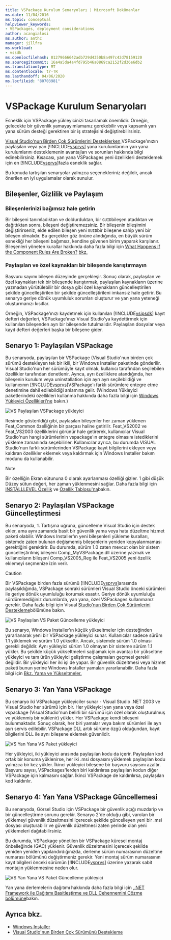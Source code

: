 ```yaml
---
title: VSPackage Kurulum Senaryoları | Microsoft Dokümanlar
ms.date: 11/04/2016
ms.topic: conceptual
helpviewer_keywords:
- VSPackages, deployment considerations
author: acangialosi
ms.author: anthc
manager: jillfra
ms.workload:
- vssdk
ms.openlocfilehash: 01279666642adb729d4350b8a497c42d78159120
ms.sourcegitcommit: 16a4a5da4a4fd795b46a0869ca2152f2d36e6db2
ms.translationtype: MT
ms.contentlocale: tr-TR
ms.lasthandoff: 04/06/2020
ms.locfileid: "80703981"
---
```

# <a name="vspackage-setup-scenarios"></a>VSPackage Kurulum Senaryoları

Esneklik için VSPackage yükleyicinizi tasarlamak önemlidir. Örneğin, gelecekte bir güvenlik yamayayımlamanız gerekebilir veya kapsamlı yan yana sürüm desteği gerektiren bir iş stratejisini değiştirebilirsiniz.

[Visual Studio'nun Birden Çok Sürümlerini Desteklerken,](../../extensibility/supporting-multiple-versions-of-visual-studio.md)VSPackage'ınızın paylaşılan veya yan [!INCLUDE[vsprvs](../../code-quality/includes/vsprvs_md.md)] yana kurulumlarının yan yana kurulumlarını desteklemenin avantajları ve sorunları hakkında bilgi edinebilirsiniz. Kısacası, yan yana VSPackages yeni özellikleri desteklemek için en [!INCLUDE[vsprvs](../../code-quality/includes/vsprvs_md.md)]fazla esneklik sağlar.

Bu konuda tartışılan senaryolar yalnızca seçenekleriniz değildir, ancak önerilen en iyi uygulamalar olarak sunulur.

## <a name="components-privacy-and-sharing"></a>Bileşenler, Gizlilik ve Paylaşım

### <a name="make-your-components-independent"></a>Bileşenlerinizi bağımsız hale getirin

Bir bileşeni tanımladıktan ve doldurduktan, bir `GUID`bileşen atadıktan ve dağıttıktan sonra, bileşeni değiştiremezsiniz. Bir bileşenin bileşimini değiştirirseniz, elde edilen bileşen yeni `GUID`bir bileşene sahip yeni bir bileşen olmalıdır. Bu gerçekler göz önüne alındığında, en büyük sürüm esnekliği her bileşeni bağımsız, kendine güvenen birim yaparak karşılanır. Bileşenleri yöneten kurallar hakkında daha fazla bilgi için [What Happens if the Component Rules Are Broken?](/windows/desktop/Msi/what-happens-if-the-component-rules-are-broken) [bkz.](/windows/desktop/Msi/changing-the-component-code)

### <a name="do-not-mix-shared-and-private-resources-in-a-component"></a>Paylaşılan ve özel kaynakları bir bileşende karıştırmayın

Başvuru sayımı bileşen düzeyinde gerçekleşir. Sonuç olarak, paylaşılan ve özel kaynakları tek bir bileşende karıştırmak, paylaşılan kaynakların üzerine yazmadan yürütülebilir bir dosya gibi özel kaynakların güncelleştirilen şekilde güncelleştirilen bir şekilde güncelleştirileni imkansız hale getirir. Bu senaryo geriye dönük uyumluluk sorunları oluşturur ve yan yana yeteneği oluşturmanızı kısıtlar.

Örneğin, VSPackage'ınızı kaydetmek için kullanılan [!INCLUDE[vsipsdk](../../extensibility/includes/vsipsdk_md.md)] kayıt defteri değerleri, VSPackage'ınızı Visual Studio'ya kaydettirmek için kullanılan bileşenden ayrı bir bileşende tutulmalıdır. Paylaşılan dosyalar veya kayıt defteri değerleri başka bir bileşene gider.

## <a name="scenario-1-shared-vspackage"></a>Senaryo 1: Paylaşılan VSPackage

Bu senaryoda, paylaşılan bir VSPackage (Visual Studio'nun birden çok sürümü destekleyen tek bir ikili, bir Windows Installer paketinde gönderilir. Visual Studio'nun her sürümüyle kayıt olmak, kullanıcı tarafından seçilebilen özellikler tarafından denetlenir. Ayrıca, ayrı özelliklere atandığında, her bileşenin kurulum veya uninstallation için ayrı ayrı seçilebildiği ve kullanıcının [!INCLUDE[vsprvs](../../code-quality/includes/vsprvs_md.md)]VSPackage'ı farklı sürümlere entegre etme denetimine dahil edilebildiği anlamına gelir. (Windows Yükleyici paketlerindeki özellikleri kullanma hakkında daha fazla bilgi için [Windows Yükleyici Özellikleri'ne](/windows/desktop/Msi/windows-installer-features) bakın.)

![VS Paylaşılan VSPackage yükleyici](../../extensibility/internals/media/vs_sharedpackage.gif "VS_SharedPackage")

Resimde gösterildiği gibi, paylaşılan bileşenler her zaman yüklenen Feat_Common özelliğinin bir parçası haline getirilir. Feat_VS2002 ve Feat_VS2003 özelliklerini görünür hale getirerek, kullanıcılar Visual Studio'nun hangi sürümlerinin vspackage'ın entegre olmasını istediklerini yükleme zamanında seçebilirler. Kullanıcılar ayrıca, bu durumda VISUAL Studio'nun farklı sürümlerinden VSPackage kayıt bilgilerini ekleyen veya kaldıran özellikler eklemek veya kaldırmak için Windows Installer bakım modunu da kullanabilir.

> [!NOTE]
> Bir özelliğin Ekran sütununa 0 olarak ayarlanması özelliği gizler. 1 gibi düşük Düzey sütun değeri, her zaman yüklenmesini sağlar. Daha fazla bilgi için [INSTALLLEVEL Özellik](/windows/desktop/Msi/installlevel) ve [Özellik Tablosu'na](/windows/desktop/Msi/feature-table)bakın.

## <a name="scenario-2-shared-vspackage-update"></a>Senaryo 2: Paylaşılan VSPackage Güncelleştirmesi

Bu senaryoda, 1. Tartışma uğruna, güncelleme Visual Studio için destek ekler, ama aynı zamanda basit bir güvenlik yama veya hata düzeltme hizmet paketi olabilir. Windows Installer'ın yeni bileşenleri yükleme kuralları, sistemde zaten bulunan değişmemiş bileşenlerin yeniden kopyalanmaması gerektiğini gerektirir. Bu durumda, sürüm 1.0 zaten mevcut olan bir sistem güncelleştirilmiş bileşeni Comp_MyVSPackage.dll üzerine yazmak ve kullanıcıların bileşeni Comp_VS2005_Reg ile Feat_VS2005 yeni özellik eklemeyi seçmenize izin verir.

> [!CAUTION]
> Bir VSPackage birden fazla sürümü [!INCLUDE[vsprvs](../../code-quality/includes/vsprvs_md.md)]arasında paylaşıldığında, VSPackage sonraki sürümleri Visual Studio önceki sürümleri ile geriye dönük uyumluluğu korumak esastır. Geriye dönük uyumluluğu sürdüremediğiniz durumlarda, yan yana, özel VSPackages kullanmanız gerekir. Daha fazla bilgi için Visual [Studio'nun Birden Çok Sürümlerini Destekleme](../../extensibility/supporting-multiple-versions-of-visual-studio.md)bölümüne bakın.

![VS Paylaşılan VS Paket Güncelleme yükleyici](../../extensibility/internals/media/vs_sharedpackageupdate.gif "VS_SharedPackageUpdate")

Bu senaryo, Windows Installer'ın küçük yükseltmeler için desteğinden yararlanarak yeni bir VSPackage yükleyici sunar. Kullanıcılar sadece sürüm 1.1 yüklemek ve sürüm 1.0 yükseltir. Ancak, sistemde sürüm 1.0 olması gerekli değildir. Aynı yükleyici sürüm 1.0 olmayan bir sisteme sürüm 1.1 yükler. Bu şekilde küçük yükseltmeleri sağlamak için avantajı bir yükseltme yükleyici ve tam ürün yükleyici geliştirme çalışmaları geçmesi gerekli değildir. Bir yükleyici her iki işi de yapar. Bir güvenlik düzeltmesi veya hizmet paketi bunun yerine Windows Installer yamaları yararlanabilir. Daha fazla bilgi için [Bkz. Yama ve Yükseltmeler.](/windows/desktop/Msi/patching-and-upgrades)

## <a name="scenario-3-side-by-side-vspackage"></a>Senaryo 3: Yan Yana VSPackage

Bu senaryo iki VSPackage yükleyiciler sunar - Visual Studio .NET 2003 ve Visual Studio her sürümü için bir. Her yükleyici yan yana veya özel vspackage (Visual Studio'nun belirli bir sürümü için özel olarak oluşturulmuş ve yüklenmiş bir yüklenir) yükler. Her VSPackage kendi bileşeni bulunmaktadır. Sonuç olarak, her biri yamalar veya bakım sürümleri ile ayrı ayrı servis edilebilir. VSPackage DLL artık sürüme özgü olduğundan, kayıt bilgilerini DLL ile aynı bileşene eklemek güvenlidir.

![VS Yan Yana VS Paket yükleyici](../../extensibility/internals/media/vs_sbys_package.gif "VS_SbyS_Package")

Her yükleyici, iki yükleyici arasında paylaşılan kodu da içerir. Paylaşılan kod ortak bir konuma yüklenirse, her iki .msi dosyasını yüklemek paylaşılan kodu yalnızca bir kez yükler. İkinci yükleyici bileşene bir başvuru sayısını azaltır. Başvuru sayısı, VSPackages'lerden biri kaldırılırsa paylaşılan kodun diğer VSPackage için kalmasını sağlar. İkinci VSPackage de kaldırılırsa, paylaşılan kod kaldırılır.

## <a name="scenario-4-side-by-side-vspackage-update"></a>Senaryo 4: Yan Yana VSPackage Güncellemesi

Bu senaryoda, Görsel Studio için VSPackage bir güvenlik açığı muzdarip ve bir güncelleştirme sorunu gerekir. Senaryo 2'de olduğu gibi, varolan bir yüklemeyi güvenlik düzeltmesini içerecek şekilde güncelleyen yeni bir .msi dosyası oluşturabilir ve güvenlik düzeltmesi zaten yerinde olan yeni yüklemeleri dağıtabilirsiniz.

Bu durumda, VSPackage yönetilen bir VSPackage küresel montaj önbelleğinde (GAC) yüklenir. Güvenlik düzeltmesini içerecek şekilde yeniden yeniden yapılandırdığınızda, derleme sürüm numarasının düzeltme numarası bölümünü değiştirmeniz gerekir. Yeni montaj sürüm numarasının kayıt bilgileri önceki sürümün [!INCLUDE[vsprvs](../../code-quality/includes/vsprvs_md.md)] üzerine yazarak sabit montajın yüklenmesine neden olur.

![VS Yan Yana VS Paket Güncelleme yükleyici](../../extensibility/internals/media/vs_sbys_packageupdate.gif "VS_SbyS_PackageUpdate")

Yan yana derlemelerin dağıtımı hakkında daha fazla bilgi için [,.NET Framework ile Dağıtımı Basitleştirme ve DLL Cehennemini Çözme bölümüne](https://msdn.microsoft.com/library/ms973843.aspx)bakın.

## <a name="see-also"></a>Ayrıca bkz.

- [Windows Installer](/windows/desktop/Msi/windows-installer-portal)
- [Visual Studio'nun Birden Çok Sürümünü Destekleme](../../extensibility/supporting-multiple-versions-of-visual-studio.md)
